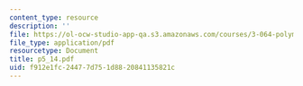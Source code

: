 ```yaml
---
content_type: resource
description: ''
file: https://ol-ocw-studio-app-qa.s3.amazonaws.com/courses/3-064-polymer-engineering-fall-2003/f912e1fc24477d751d8820841135821c_p5_14.pdf
file_type: application/pdf
resourcetype: Document
title: p5_14.pdf
uid: f912e1fc-2447-7d75-1d88-20841135821c
---
```


